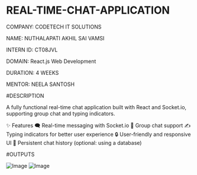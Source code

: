 # REAL-TIME-CHAT-APPLICATION

COMPANY: CODETECH IT SOLUTIONS

NAME: NUTHALAPATI AKHIL SAI VAMSI

INTERN ID: CT08JVL

DOMAIN: React.js Web Development

DURATION: 4 WEEKS

MENTOR: NEELA SANTOSH

#DESCRIPTION

A fully functional real-time chat application built with React and Socket.io, supporting group chat and typing indicators.

✨ Features
🗨️ Real-time messaging with Socket.io
👥 Group chat support
✍️ Typing indicators for better user experience
🔒 User-friendly and responsive UI
📂 Persistent chat history (optional: using a database)

#OUTPUTS

![Image](https://github.com/user-attachments/assets/4f70c420-6ceb-4dbd-9186-22db3e2a281e)
![Image](https://github.com/user-attachments/assets/28df3d80-70e2-4cc2-95ab-f2a934e43d11)
